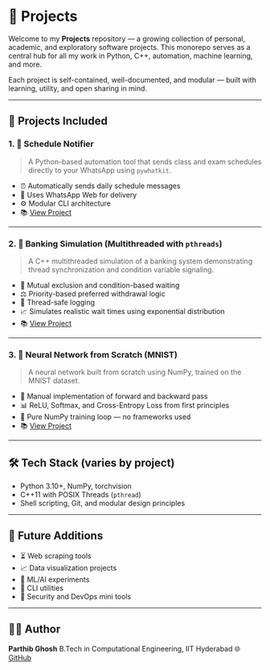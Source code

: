 # 🚀 Projects

Welcome to my **Projects** repository — a growing collection of personal, academic, and exploratory software projects. This monorepo serves as a central hub for all my work in Python, C++, automation, machine learning, and more.

Each project is self-contained, well-documented, and modular — built with learning, utility, and open sharing in mind.

---

## 📁 Projects Included

### 1. 📅 Schedule Notifier

> A Python-based automation tool that sends class and exam schedules directly to your WhatsApp using `pywhatkit`.

* ⏰ Automatically sends daily schedule messages
* 💬 Uses WhatsApp Web for delivery
* ⚙️ Modular CLI architecture
* 📚 [View Project](./Schedule%20Notifier/README.md)

---

### 2. 🏦 Banking Simulation (Multithreaded with `pthreads`)

> A C++ multithreaded simulation of a banking system demonstrating thread synchronization and condition variable signaling.

* 🔐 Mutual exclusion and condition-based waiting
* ⚖️ Priority-based preferred withdrawal logic
* 🧵 Thread-safe logging
* 📈 Simulates realistic wait times using exponential distribution
* 📚 [View Project](./banking_simulation/README.md)

---

### 3. 🧠 Neural Network from Scratch (MNIST)

> A neural network built from scratch using NumPy, trained on the MNIST dataset.

* 🧮 Manual implementation of forward and backward pass
* 📊 ReLU, Softmax, and Cross-Entropy Loss from first principles
* 🔄 Pure NumPy training loop — no frameworks used
* 📚 [View Project](./neural_network/README.md)

---

## 🛠️ Tech Stack (varies by project)

* Python 3.10+, NumPy, torchvision
* C++11 with POSIX Threads (`pthread`)
* Shell scripting, Git, and modular design principles

---

## 🧭 Future Additions

* ⏳ Web scraping tools
* 📈 Data visualization projects
* 🧠 ML/AI experiments
* 🧰 CLI utilities
* 🔐 Security and DevOps mini tools

---

## 👨‍💻 Author

**Parthib Ghosh**
B.Tech in Computational Engineering, IIT Hyderabad
🌐 [GitHub](https://github.com/parthib105)
